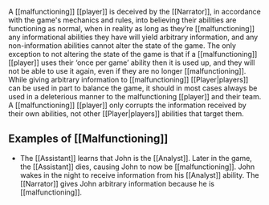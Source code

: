 A [[malfunctioning]] [[player]] is deceived by the [[Narrator]], in accordance with the game's mechanics and rules, into believing their abilities are functioning as normal, when in reality as long as they’re [[malfunctioning]] any informational abilities they have will yield arbitrary information, and any non-information abilities cannot alter the state of the game. The only exception to not altering the state of the game is that if a [[malfunctioning]] [[player]] uses their ‘once per game’ ability then it is used up, and they will not be able to use it again, even if they are no longer [[malfunctioning]].
While giving arbitrary information to [[malfunctioning]] [[Player|players]] can be used in part to balance the game, it should in most cases always be used in a deleterious manner to the malfunctioning [[player]] and their team.
A [[malfunctioning]] [[player]] only corrupts the information received by their own abilities, not other [[Player|players]] abilities that target them.

## Examples of [[Malfunctioning]]
- The [[Assistant]] learns that John is the [[Analyst]]. Later in the game, the [[Assistant]] dies, causing John to now be [[malfunctioning]]. John wakes in the night to receive information from his [[Analyst]] ability. The [[Narrator]] gives John arbitrary information because he is [[malfunctioning]].